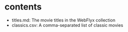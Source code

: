 # contents
* titles.md: The movie titles in the WebFlyx collection
* classics.csv: A comma-separated list of classic movies

